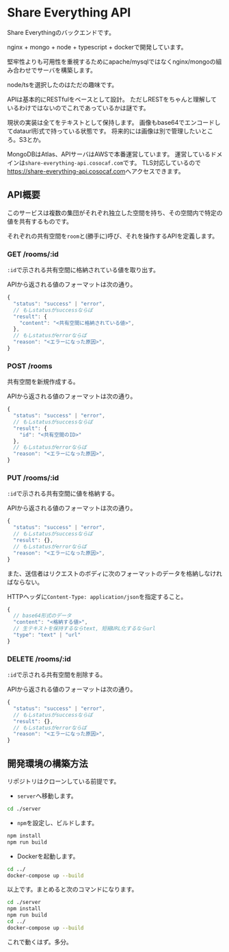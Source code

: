 # Share Everything API

Share Everythingのバックエンドです。

nginx + mongo + node + typescript + dockerで開発しています。

堅牢性よりも可用性を重視するためにapache/mysqlではなくnginx/mongoの組み合わせでサーバを構築します。

node/tsを選択したのはただの趣味です。

APIは基本的にRESTfulをベースとして設計。
ただしRESTをちゃんと理解しているわけではないのでこれであっているかは謎です。

現状の実装は全てをテキストとして保持します。
画像もbase64でエンコードしてdataurl形式で持っている状態です。
将来的には画像は別で管理したいところ。S3とか。

MongoDBはAtlas、APIサーバはAWSで本番運営しています。
運営しているドメインは`share-everything-api.cosocaf.com`です。
TLS対応しているので<https://share-everything-api.cosocaf.com>へアクセスできます。

## API概要

このサービスは複数の集団がそれぞれ独立した空間を持ち、その空間内で特定の値を共有するものです。

それぞれの共有空間を`room`と(勝手に)呼び、それを操作するAPIを定義します。

### GET /rooms/:id

`:id`で示される共有空間に格納されている値を取り出す。

APIから返される値のフォーマットは次の通り。

```ts
{
  "status": "success" | "error",
  // もしstatusがsuccessならば
  "result": {
    "content": "<共有空間に格納されている値>",
  },
  // もしstatusがerrorならば
  "reason": "<エラーになった原因>",
}
```

### POST /rooms

共有空間を新規作成する。

APIから返される値のフォーマットは次の通り。

```ts
{
  "status": "success" | "error",
  // もしstatusがsuccessならば
  "result": {
    "id": "<共有空間のID>"
  },
  // もしstatusがerrorならば
  "reason": "<エラーになった原因>",
}
```

### PUT /rooms/:id

`:id`で示される共有空間に値を格納する。

APIから返される値のフォーマットは次の通り。

```ts
{
  "status": "success" | "error",
  // もしstatusがsuccessならば
  "result": {},
  // もしstatusがerrorならば
  "reason": "<エラーになった原因>",
}
```

また、送信者はリクエストのボディに次のフォーマットのデータを格納しなければならない。

HTTPヘッダに`Content-Type: application/json`を指定すること。

```ts
{
  // base64形式のデータ
  "content": "<格納する値>",
  // 生テキストを保持するならtext, 短縮URL化するならurl
  "type": "text" | "url"
}
```

### DELETE /rooms/:id

`:id`で示される共有空間を削除する。

APIから返される値のフォーマットは次の通り。

```ts
{
  "status": "success" | "error",
  // もしstatusがsuccessならば
  "result": {},
  // もしstatusがerrorならば
  "reason": "<エラーになった原因>",
}
```

## 開発環境の構築方法

リポジトリはクローンしている前提です。

- `server`へ移動します。

```sh
cd ./server
```

- `npm`を設定し、ビルドします。

```sh
npm install
npm run build
```

- Dockerを起動します。

```sh
cd ../
docker-compose up --build
```

以上です。まとめると次のコマンドになります。

```sh
cd ./server
npm install
npm run build
cd ../
docker-compose up --build
```

これで動くはず。多分。
